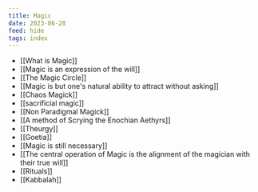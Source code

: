 ```yaml
---
title: Magic
date: 2023-06-28
feed: hide
tags: index
---
```

- [[What is Magic]]
- [[Magic is an expression of the will]]
- [[The Magic Circle]]
- [[Magic is but one's natural ability to attract without asking]]
- [[Chaos Magick]]
- [[sacrificial magic]]
- [[Non Paradigmal Magick]]
- [[A method of Scrying the Enochian Aethyrs]]
- [[Theurgy]]
- [[Goetia]]
- [[Magic is still necessary]]
- [[The central operation of Magic is the alignment of the magician with their true will]]
- [[Rituals]]
- [[Kabbalah]]